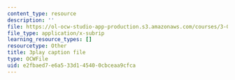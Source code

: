 ```yaml
---
content_type: resource
description: ''
file: https://ol-ocw-studio-app-production.s3.amazonaws.com/courses/3-091sc-introduction-to-solid-state-chemistry-fall-2010/e2fbaed7e6a533d145400cbceaa9cfca_NpBq_JnLKv8.srt
file_type: application/x-subrip
learning_resource_types: []
resourcetype: Other
title: 3play caption file
type: OCWFile
uid: e2fbaed7-e6a5-33d1-4540-0cbceaa9cfca
---
```

